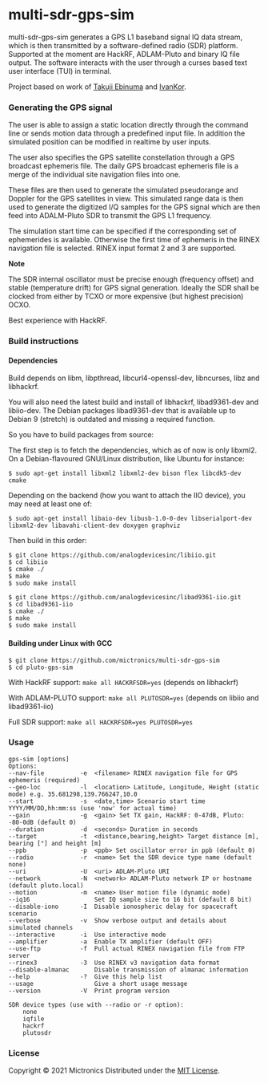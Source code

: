 # multi-sdr-gps-sim

multi-sdr-gps-sim generates a GPS L1 baseband signal IQ data stream, which is then transmitted by a
software-defined radio (SDR) platform. Supported at the moment are HackRF, ADLAM-Pluto and binary IQ file output.
The software interacts with the user through a curses based text user interface (TUI) in terminal.

Project based on work of [Takuji Ebinuma](https://github.com/osqzss/) and [IvanKor](https://github.com/IvanKor).

### Generating the GPS signal

The user is able to assign a static location directly through the command line or sends motion data through a predefined input file.
In addition the simulated position can be modified in realtime by user inputs.

The user also specifies the GPS satellite constellation through a GPS broadcast ephemeris file. The daily GPS broadcast ephemeris file
is a merge of the individual site navigation files into one.

These files are then used to generate the simulated pseudorange and Doppler for the GPS satellites in view. This simulated range data is
then used to generate the digitized I/Q samples for the GPS signal which are then feed into ADALM-Pluto SDR to transmit the GPS L1 frequency.

The simulation start time can be specified if the corresponding set of ephemerides is available. Otherwise the first time of ephemeris in the RINEX navigation file
is selected. RINEX input format 2 and 3 are supported.

__Note__

The SDR internal oscillator must be precise enough (frequency offset) and stable (temperature drift) for GPS signal generation.
Ideally the SDR shall be clocked from either by TCXO or more expensive (but highest precision) OCXO.

Best experience with HackRF.

### Build instructions

#### Dependencies

Build depends on libm, libpthread, libcurl4-openssl-dev, libncurses, libz and libhackrf.

You will also need the latest build and install of libhackrf, libad9361-dev and libiio-dev. The Debian packages
libad9361-dev that is available up to Debian 9 (stretch) is outdated and missing a required function.

So you have to build packages from source:

The first step is to fetch the dependencies, which as of now is only libxml2. On a Debian-flavoured GNU/Linux distribution, like Ubuntu for instance:

```
$ sudo apt-get install libxml2 libxml2-dev bison flex libcdk5-dev cmake
```

Depending on the backend (how you want to attach the IIO device), you may need at least one of:

```
$ sudo apt-get install libaio-dev libusb-1.0-0-dev libserialport-dev libxml2-dev libavahi-client-dev doxygen graphviz
```

Then build in this order:

```
$ git clone https://github.com/analogdevicesinc/libiio.git
$ cd libiio
$ cmake ./
$ make
$ sudo make install
```

```
$ git clone https://github.com/analogdevicesinc/libad9361-iio.git
$ cd libad9361-iio
$ cmake ./
$ make
$ sudo make install
```

#### Building under Linux with GCC

```
$ git clone https://github.com/mictronics/multi-sdr-gps-sim
$ cd pluto-gps-sim
```

With HackRF support: `make all HACKRFSDR=yes` (depends on libhackrf)

With ADLAM-PLUTO support: `make all PLUTOSDR=yes` (depends on libiio and libad9361-iio)

Full SDR support: `make all HACKRFSDR=yes PLUTOSDR=yes`

### Usage

````
gps-sim [options]
Options:
--nav-file          -e  <filename> RINEX navigation file for GPS ephemeris (required)
--geo-loc           -l  <location> Latitude, Longitude, Height (static mode) e.g. 35.681298,139.766247,10.0
--start             -s  <date,time> Scenario start time YYYY/MM/DD,hh:mm:ss (use 'now' for actual time)
--gain              -g  <gain> Set TX gain, HackRF: 0-47dB, Pluto: -80-0dB (default 0)
--duration          -d  <seconds> Duration in seconds
--target            -t  <distance,bearing,height> Target distance [m], bearing [°] and height [m]
--ppb               -p  <ppb> Set oscillator error in ppb (default 0)
--radio             -r  <name> Set the SDR device type name (default none)
--uri               -U  <uri> ADLAM-Pluto URI
--network           -N  <network> ADLAM-Pluto network IP or hostname (default pluto.local)
--motion            -m  <name> User motion file (dynamic mode)
--iq16                  Set IQ sample size to 16 bit (default 8 bit)
--disable-iono      -I  Disable ionospheric delay for spacecraft scenario
--verbose           -v  Show verbose output and details about simulated channels
--interactive       -i  Use interactive mode
--amplifier         -a  Enable TX amplifier (default OFF)
--use-ftp           -f  Pull actual RINEX navigation file from FTP server
--rinex3            -3  Use RINEX v3 navigation data format
--disable-almanac       Disable transmission of almanac information
--help              -?  Give this help list
--usage                 Give a short usage message
--version           -V  Print program version

SDR device types (use with --radio or -r option):
    none
    iqfile
    hackrf
    plutosdr
````

### License

Copyright &copy; 2021 Mictronics
Distributed under the [MIT License](http://www.opensource.org/licenses/mit-license.php).